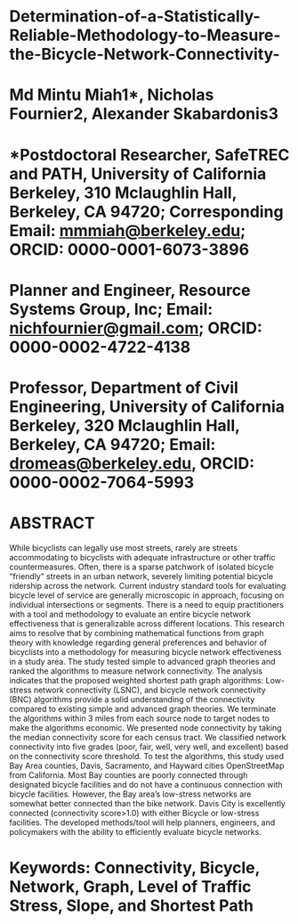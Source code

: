 # Determination-of-a-Statistically-Reliable-Methodology-to-Measure-the-Bicycle-Network-Connectivity-


# Md Mintu Miah1*, Nicholas Fournier2, Alexander Skabardonis3
# *Postdoctoral Researcher, SafeTREC and PATH, University of California Berkeley, 310 Mclaughlin Hall, Berkeley, CA 94720; Corresponding Email: mmmiah@berkeley.edu; ORCID: 0000-0001-6073-3896
# Planner and Engineer, Resource Systems Group, Inc; Email: nichfournier@gmail.com; ORCID: 0000-0002-4722-4138
# Professor, Department of Civil Engineering, University of California Berkeley, 320 Mclaughlin Hall, Berkeley, CA 94720; Email: dromeas@berkeley.edu, ORCID: 0000-0002-7064-5993
# ABSTRACT
While bicyclists can legally use most streets, rarely are streets accommodating to bicyclists with adequate infrastructure or other traffic countermeasures. Often, there is a sparse patchwork of isolated bicycle “friendly” streets in an urban network, severely limiting potential bicycle ridership across the network. Current industry standard tools for evaluating bicycle level of service are generally microscopic in approach, focusing on individual intersections or segments. There is a need to equip practitioners with a tool and methodology to evaluate an entire bicycle network effectiveness that is generalizable across different locations. This research aims to resolve that by combining mathematical functions from graph theory with knowledge regarding general preferences and behavior of bicyclists into a methodology for measuring bicycle network effectiveness in a study area. The study tested simple to advanced graph theories and ranked the algorithms to measure network connectivity. The analysis indicates that the proposed weighted shortest path graph algorithms: Low-stress network connectivity (LSNC), and bicycle network connectivity (BNC) algorithms provide a solid understanding of the connectivity compared to existing simple and advanced graph theories. We terminate the algorithms within 3 miles from each source node to target nodes to make the algorithms economic. We presented node connectivity by taking the median connectivity score for each census tract. We classified network connectivity into five grades (poor, fair, well, very well, and excellent) based on the connectivity score threshold. To test the algorithms, this study used Bay Area counties, Davis, Sacramento, and Hayward cities OpenStreetMap from California. Most Bay counties are poorly connected through designated bicycle facilities and do not have a continuous connection with bicycle facilities. However, the Bay area’s low-stress networks are somewhat better connected than the bike network.  Davis City is excellently connected (connectivity score>1.0) with either Bicycle or low-stress facilities. The developed methods/tool will help planners, engineers, and policymakers with the ability to efficiently evaluate bicycle networks.

 # Keywords: Connectivity, Bicycle, Network, Graph, Level of Traffic Stress, Slope, and Shortest Path
